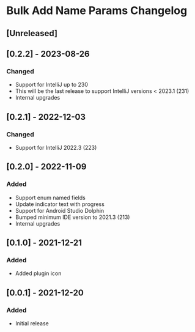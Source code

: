 # Bulk Add Name Params Changelog

## [Unreleased]

## [0.2.2] - 2023-08-26
### Changed
- Support for IntelliJ up to 230
- This will be the last release to support IntelliJ versions < 2023.1 (231)
- Internal upgrades

## [0.2.1] - 2022-12-03
### Changed
- Support for IntelliJ 2022.3 (223)

## [0.2.0] - 2022-11-09
### Added
- Support enum named fields
- Update indicator text with progress
- Support for Android Studio Dolphin
- Bumped minimum IDE version to 2021.3 (213)
- Internal upgrades

## [0.1.0] - 2021-12-21
### Added
- Added plugin icon

## [0.0.1] - 2021-12-20
### Added
- Initial release
